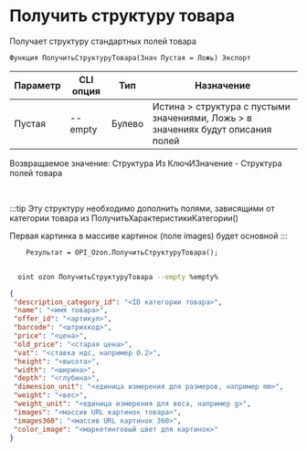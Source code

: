 ﻿---
sidebar_position: 5
---

# Получить структуру товара
 Получает структуру стандартных полей товара



`Функция ПолучитьСтруктуруТовара(Знач Пустая = Ложь) Экспорт`

  | Параметр | CLI опция | Тип | Назначение |
  |-|-|-|-|
  | Пустая | --empty | Булево | Истина > структура с пустыми значениями, Ложь > в значениях будут описания полей |

  
  Возвращаемое значение:   Структура Из КлючИЗначение - Структура полей товара

<br/>

:::tip
Эту структуру необходимо дополнить полями, зависящими от категории товара из ПолучитьХарактеристикиКатегории()

 Первая картинка в массиве картинок (поле images) будет основной
:::
<br/>


```bsl title="Пример кода"
    Результат = OPI_Ozon.ПолучитьСтруктуруТовара();
```



```sh title="Пример команды CLI"
    
  oint ozon ПолучитьСтруктуруТовара --empty %empty%

```

```json title="Результат"
{
 "description_category_id": "<ID категории товара>",
 "name": "<имя товара>",
 "offer_id": "<артикул>",
 "barcode": "<штрихкод>",
 "price": "<цена>",
 "old_price": "<старая цена>",
 "vat": "<ставка ндс, например 0.2>",
 "height": "<высота>",
 "width": "<ширина>",
 "depth": "<глубина>",
 "dimension_unit": "<единица измерения для размеров, например mm>",
 "weight": "<вес>",
 "weight_unit": "<единица измерения для веса, например g>",
 "images": "<массив URL картинок товара>",
 "images360": "<массив URL картинок 360>",
 "color_image": "<маркетинговый цвет для картинок>"
}
```
